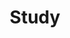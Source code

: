 ---
layout: category
title: Study
description: 공부한 내용들에 관련된 카테고리
background: '/img/bg-study.jpg'
tags: [ discrete_math ]
---